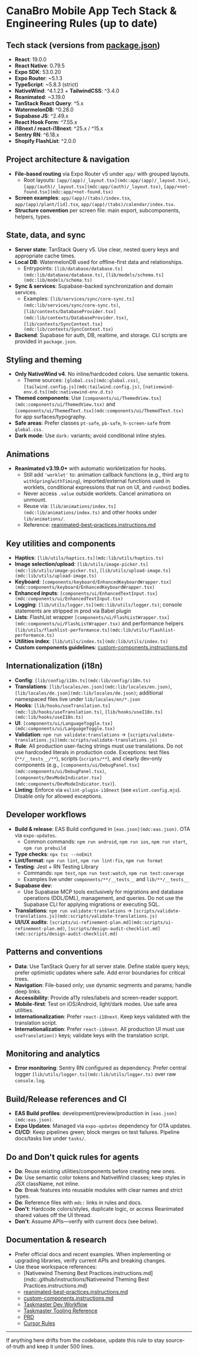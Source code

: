 # CanaBro Mobile App Tech Stack & Engineering Rules (up to date)

## Tech stack (versions from [package.json](mdc:package.json))
- **React**: 19.0.0
- **React Native**: 0.79.5
- **Expo SDK**: 53.0.20
- **Expo Router**: ~5.1.3
- **TypeScript**: ~5.8.3 (strict)
- **NativeWind**: ^4.1.23 + **TailwindCSS**: ^3.4.0
- **Reanimated**: ~3.19.0
- **TanStack React Query**: ^5.x
- **WatermelonDB**: ^0.28.0
- **Supabase JS**: ^2.49.x
- **React Hook Form**: ^7.55.x
- **i18next / react-i18next**: ^25.x / ^15.x
- **Sentry RN**: ^6.18.x
- **Shopify FlashList**: ^2.0.0

## Project architecture & navigation
- **File-based routing** via Expo Router v5 under `app/` with grouped layouts.
  - Root layouts: `[app/(app)/_layout.tsx](mdc:app/(app)/_layout.tsx)`, `[app/(auth)/_layout.tsx](mdc:app/(auth)/_layout.tsx)`, `[app/+not-found.tsx](mdc:app/+not-found.tsx)`
- **Screen examples**: `app/(app)/(tabs)/index.tsx`, `app/(app)/plant/[id].tsx`, `app/(app)/(tabs)/calendar/index.tsx`.
- **Structure convention** per screen file: main export, subcomponents, helpers, types.

## State, data, and sync
- **Server state**: TanStack Query v5. Use clear, nested query keys and appropriate cache times.
- **Local DB**: WatermelonDB used for offline-first data and relationships.
  - Entrypoints: `[lib/database/database.ts](mdc:lib/database/database.ts)`, `[lib/models/schema.ts](mdc:lib/models/schema.ts)`
- **Sync & services**: Supabase-backed synchronization and domain services.
  - Examples: `[lib/services/sync/core-sync.ts](mdc:lib/services/sync/core-sync.ts)`, `[lib/contexts/DatabaseProvider.tsx](mdc:lib/contexts/DatabaseProvider.tsx)`, `[lib/contexts/SyncContext.tsx](mdc:lib/contexts/SyncContext.tsx)`
- **Backend**: Supabase for auth, DB, realtime, and storage. CLI scripts are provided in `package.json`.

## Styling and theming
- **Only NativeWind v4**. No inline/hardcoded colors. Use semantic tokens.
  - Theme sources: `[global.css](mdc:global.css)`, `[tailwind.config.js](mdc:tailwind.config.js)`, `[nativewind-env.d.ts](mdc:nativewind-env.d.ts)`
- **Themed components**: Use `[components/ui/ThemedView.tsx](mdc:components/ui/ThemedView.tsx)` and `[components/ui/ThemedText.tsx](mdc:components/ui/ThemedText.tsx)` for app surfaces/typography.
- **Safe areas**: Prefer classes `pt-safe`, `pb-safe`, `h-screen-safe` from `global.css`.
- **Dark mode**: Use `dark:` variants; avoid conditional inline styles.

## Animations
- **Reanimated v3.19.0+** with automatic workletization for hooks.
  - Still add `'worklet'` to: animation callback functions (e.g., third arg to `withSpring`/`withTiming`), imported/external functions used in worklets, conditional expressions that run on UI, and `runOnUI` bodies.
  - Never access `.value` outside worklets. Cancel animations on unmount.
  - Reuse via: `[lib/animations/index.ts](mdc:lib/animations/index.ts)` and other hooks under `lib/animations/`.
  - Reference: [reanimated-best-practices.instructions.md](mdc:.github/instructions/reanimated-best-practices.instructions.md)

## Key utilities and components
- **Haptics**: `[lib/utils/haptics.ts](mdc:lib/utils/haptics.ts)`
- **Image selection/upload**: `[lib/utils/image-picker.ts](mdc:lib/utils/image-picker.ts)`, `[lib/utils/upload-image.ts](mdc:lib/utils/upload-image.ts)`
- **Keyboard**: `[components/keyboard/EnhancedKeyboardWrapper.tsx](mdc:components/keyboard/EnhancedKeyboardWrapper.tsx)`
- **Enhanced inputs**: `[components/ui/EnhancedTextInput.tsx](mdc:components/ui/EnhancedTextInput.tsx)`
- **Logging**: `[lib/utils/logger.ts](mdc:lib/utils/logger.ts)`; console statements are stripped in prod via Babel plugin
- **Lists**: FlashList wrapper `[components/ui/FlashListWrapper.tsx](mdc:components/ui/FlashListWrapper.tsx)` and performance helpers `[lib/utils/flashlist-performance.ts](mdc:lib/utils/flashlist-performance.ts)`
- **Utilities index**: `[lib/utils/index.ts](mdc:lib/utils/index.ts)`
- **Custom components guidelines**: [custom-components.instructions.md](mdc:.github/instructions/custom-components.instructions.md)

## Internationalization (i18n)
- **Config**: `[lib/config/i18n.ts](mdc:lib/config/i18n.ts)`
- **Translations**: `[lib/locales/en.json](mdc:lib/locales/en.json)`, `[lib/locales/de.json](mdc:lib/locales/de.json)`; additional namespaced files live under `lib/locales/en/*.json`
- **Hooks**: `[lib/hooks/useTranslation.ts](mdc:lib/hooks/useTranslation.ts)`, `[lib/hooks/useI18n.ts](mdc:lib/hooks/useI18n.ts)`
- **UI**: `[components/ui/LanguageToggle.tsx](mdc:components/ui/LanguageToggle.tsx)`
- **Validation**: `npm run validate:translations` → `[scripts/validate-translations.js](mdc:scripts/validate-translations.js)`
- **Rule**: All production user-facing strings must use translations. Do not use hardcoded literals in production code. Exceptions: test files (`**/__tests__/**`), scripts (`scripts/**`), and clearly dev-only components (e.g., `[components/ui/DebugPanel.tsx](mdc:components/ui/DebugPanel.tsx)`, `[components/DevModeIndicator.tsx](mdc:components/DevModeIndicator.tsx)`).
- **Linting**: Enforce via `eslint-plugin-i18next` (see `eslint.config.mjs`). Disable only for allowed exceptions.

## Developer workflows
- **Build & release**: EAS Build configured in `[eas.json](mdc:eas.json)`. OTA via `expo-updates`.
  - Common commands: `npm run android`, `npm run ios`, `npm run start`, `npm run prebuild`
- **Type checks**: `npx tsc --noEmit`
- **Lint/format**: `npm run lint`, `npm run lint:fix`, `npm run format`
- **Testing**: Jest + RN Testing Library
  - Commands: `npm test`, `npm run test:watch`, `npm run test:coverage`
  - Examples live under `components/**/__tests__` and `lib/**/__tests__`
- **Supabase dev**:
  - Use Supabase MCP tools exclusively for migrations and database operations (DDL/DML), management, and queries. Do not use the Supabase CLI for applying migrations or executing SQL.
- **Translations**: `npm run validate:translations` → `[scripts/validate-translations.js](mdc:scripts/validate-translations.js)`
- **UI/UX audits**: `[scripts/ui-refinement-plan.md](mdc:scripts/ui-refinement-plan.md)`, `[scripts/design-audit-checklist.md](mdc:scripts/design-audit-checklist.md)`

## Patterns and conventions
- **Data**: Use TanStack Query for all server state. Define stable query keys; prefer optimistic updates where safe. Add error boundaries for critical trees.
- **Navigation**: File-based only; use dynamic segments and params; handle deep links.
- **Accessibility**: Provide a11y roles/labels and screen-reader support.
- **Mobile-first**: Test on iOS/Android, light/dark modes. Use safe area utilities.
- **Internationalization**: Prefer `react-i18next`. Keep keys validated with the translation script.
 - **Internationalization**: Prefer `react-i18next`. All production UI must use `useTranslation()` keys; validate keys with the translation script.

## Monitoring and analytics
- **Error monitoring**: Sentry RN configured as dependency. Prefer central logger `[lib/utils/logger.ts](mdc:lib/utils/logger.ts)` over raw `console.log`.

## Build/Release references and CI
- **EAS Build profiles**: development/preview/production in `[eas.json](mdc:eas.json)`.
- **Expo Updates**: Managed via `expo-updates` dependency for OTA updates.
- **CI/CD**: Keep pipelines green; block merges on test failures. Pipeline docs/tasks live under `tasks/`.

## Do and Don't quick rules for agents
- **Do**: Reuse existing utilities/components before creating new ones.
- **Do**: Use semantic color tokens and NativeWind classes; keep styles in JSX className, not inline.
- **Do**: Break features into reusable modules with clear names and strict types.
- **Do**: Reference files with `mdc:` links in rules and docs.
- **Don't**: Hardcode colors/styles, duplicate logic, or access Reanimated shared values off the UI thread.
- **Don't**: Assume APIs—verify with current docs (see below).

## Documentation & research
- Prefer official docs and recent examples. When implementing or upgrading libraries, verify current APIs and breaking changes.
- Use these workspace references:
  - [Nativewind Theming Best Practices.instructions.md](mdc:.github/instructions/Nativewind Theming Best Practices.instructions.md)
  - [reanimated-best-practices.instructions.md](mdc:.github/instructions/reanimated-best-practices.instructions.md)
  - [custom-components.instructions.md](mdc:.github/instructions/custom-components.instructions.md)
  - [Taskmaster Dev Workflow](mdc:.cursor/rules/taskmaster/dev_workflow.mdc)
  - [Taskmaster Tooling Reference](mdc:.cursor/rules/taskmaster/taskmaster.mdc)
  - [PRD](mdc:.taskmaster/docs/prd.txt)
  - [Cursor Rules](mdc:.cursor/rules/cursor_rules.mdc)

---
If anything here drifts from the codebase, update this rule to stay source-of-truth and keep it under 500 lines.